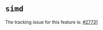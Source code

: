 # `simd`

The tracking issue for this feature is: [#27731]

[#27731]: https://github.com/rust-lang/rust/issues/27731



